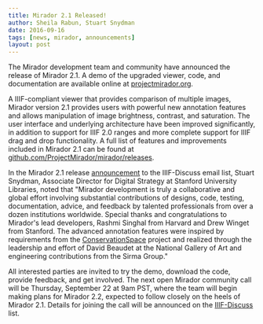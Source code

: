 ```yaml
---
title: Mirador 2.1 Released!
author: Sheila Rabun, Stuart Snydman
date: 2016-09-16
tags: [news, mirador, announcements]
layout: post
---
```


The Mirador development team and community have announced the release of Mirador 2.1. A demo of the upgraded viewer, code, and documentation are available online at [projectmirador.org][project-mirador].

A IIIF-compliant viewer that provides comparison of multiple images, Mirador version 2.1 provides users with powerful new annotation features and allows manipulation of image brightness, contrast, and saturation. The user interface and underlying architecture have been improved significantly, in addition to support for IIIF 2.0 ranges and more complete support for IIIF drag and drop functionality. A full list of features and improvements included in Mirador 2.1 can be found at [github.com/ProjectMirador/mirador/releases][mirador-releases].

In the Mirador 2.1 release [announcement][iiif-announcement] to the IIIF-Discuss email list, Stuart Snydman, Associate Director for Digital Strategy at Stanford University Libraries, noted that "Mirador development is truly a collaborative and global effort involving substantial contributions of designs, code, testing, documentation, advice, and feedback by talented professionals from over a dozen institutions worldwide. Special thanks and congratulations to Mirador's lead developers, Rashmi Singhal from Harvard and Drew Winget from Stanford. The advanced annotation features were inspired by requirements from the [ConservationSpace][conservationspace] project and realized through the leadership and effort of David Beaudet at the National Gallery of Art and engineering contributions from the Sirma Group."

 All interested parties are invited to try the demo, download the code, provide feedback, and get involved. The next open Mirador community call will be Thursday, September 22 at 9am PST, where the team will begin making plans for Mirador 2.2, expected to follow closely on the heels of Mirador 2.1. Details for joining the call will be announced on the [IIIF-Discuss][iiif-discuss] list.  

[project-mirador]: http://projectmirador.org
[mirador-releases]: http://github.com/ProjectMirador/mirador/releases
[conservationspace]: http://conspace.wixsite.com/conservationspace
[iiif-announcement]: https://groups.google.com/forum/#!topic/iiif-discuss/u_z4hZNvd1c
[iiif-discuss]: https://groups.google.com/forum/#!forum/iiif-discuss
